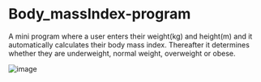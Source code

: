 # Body_massIndex-program
A mini program where a user enters their weight(kg) and height(m) and it automatically calculates their body mass index. Thereafter it determines whether they are underweight, normal weight, overweight or obese.

![image](https://user-images.githubusercontent.com/88248852/222170732-2812c5bf-b3e9-485b-9ace-0928a0831e15.png)

